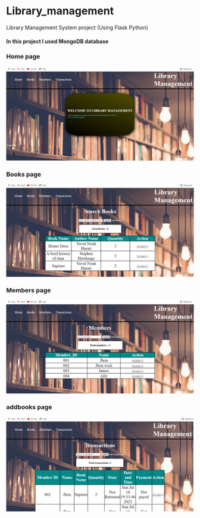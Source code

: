 # Library_management
Library Management System project (Using Flask Python)

#### In this project I used MongoDB database

### Home page
![ image ](https://github.com/Apkmann/Library_management/blob/main/Home%20page.jpg)

### Books page
![ image ](https://github.com/Apkmann/Library_management/blob/main/Books.jpg)

### Members page
![image](https://github.com/Apkmann/Library_management/blob/main/Member%20page.jpg)

### addbooks page
![image](https://github.com/Apkmann/Library_management/blob/main/Transactions.jpg)
